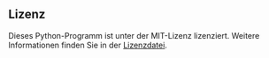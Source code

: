 
## Lizenz

Dieses Python-Programm ist unter der MIT-Lizenz lizenziert. Weitere Informationen finden Sie in der [Lizenzdatei](LICENSE).
